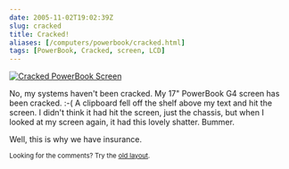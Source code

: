 ```yaml
--- 
date: 2005-11-02T19:02:39Z
slug: cracked
title: Cracked!
aliases: [/computers/powerbook/cracked.html]
tags: [PowerBook, Cracked, screen, LCD]
---
```


<a href="https://www.flickr.com/photos/theory/3592158403/" title="Cracked PowerBook Screen"><img src="https://farm4.static.flickr.com/3599/3592158403_8cf35b0b84.jpg" alt="Cracked PowerBook Screen" /></a>

<p>No, my systems haven't been cracked. My 17&quot; PowerBook G4 screen has been cracked. :-(  A clipboard fell off the shelf above my text and hit the screen. I didn't think it had hit the screen, just the chassis, but when I looked at my screen again, it had this lovely shatter. Bummer.</p>

<p>Well, this is why we have insurance.</p>

<p class="past"><small>Looking for the comments? Try the <a rel="nofollow" href="//past.justatheory.com/computers/powerbook/cracked.html">old layout</a>.</small></p>


